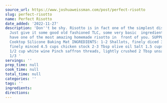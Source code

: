 ```yaml
---
source_url: https://www.joshuaweissman.com/post/perfect-risotto
slug: perfect-risotto
name: Perfect Risotto
date_added: '2022-11-27'
description: 'Don''t be shy. Risotto is in fact one of the simplest dishes on the  planet.
  Just give it some good old fashioned TLC, some very basic  ingredients and you''ll
  have one of the most amazing homemade risotto in  front of you. SUPPLIES USED: Induction
  Cooktop Silicone Baking Mat INGREDIENTS: 1-2 Shallots, finely diced 3 Garlic cloves,
  finely minced 4.5 cups chicken stock 2-3 Tbsp olive oil Salt 1.5 cups Arborio rice
  1/2 cup white wine Pinch saffron threads, lightly crushed 2 Tbsp unsalted butter
  1/3 '
servings: ''
prep_time: null
cook_time: null
total_time: null
categories: ''
tags: ''
ingredients:
directions:
---
```

